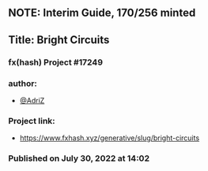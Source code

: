 ## NOTE: Interim Guide, 170/256 minted
## Title: Bright Circuits
### fx(hash) Project #17249
### author:
* [@AdriZ](https://twitter.com/_AdriZ)
### Project link:
* https://www.fxhash.xyz/generative/slug/bright-circuits
### Published on July 30, 2022 at 14:02
